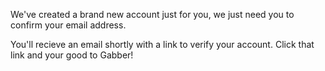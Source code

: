 We've created a brand new account just for you, we just need you to confirm your email address.

You'll recieve an email shortly with a link to verify your account. Click that link and your good to Gabber!
